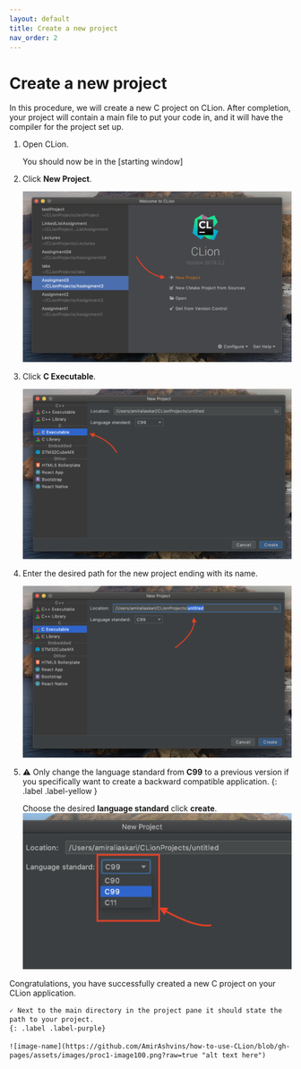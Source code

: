 ```yaml
---
layout: default
title: Create a new project
nav_order: 2
---
```

# Create a new project

In this procedure, we will create a new C project on CLion. After completion, your project will contain a main file to put your code in, and it will have the compiler for the project set up.

1. Open CLion.

   You should now be in the [starting window]

2. Click **New Project**.

    ![Starting-window-point](https://github.com/AmirAshvins/how-to-use-CLion/blob/gh-pages/assets/images/proc1-image1.png?raw=true "Starting window")

3. Click **C Executable**.

    ![right-click-on-project-directory](https://github.com/AmirAshvins/how-to-use-CLion/blob/gh-pages/assets/images/proc1-image2.png?raw=true "Right click on project directory")

4. Enter the desired path for the new project ending with its name.

    ![project-path-selection-screen](https://github.com/AmirAshvins/how-to-use-CLion/blob/gh-pages/assets/images/proc1-image3.png?raw=true "Project path selection screen")

5. ⚠ Only change the language standard from **C99** to a previous version if you specifically want to create a backward compatible application.
    {: .label .label-yellow }

    Choose the desired **language standard** click **create**.
    ![project-path-selection-screen](https://github.com/AmirAshvins/how-to-use-CLion/blob/gh-pages/assets/images/proc1-image4.png?raw=true "Project path selection screen. Emphasis on language standard")

Congratulations, you have successfully created a new C project on your CLion application.

    ✓ Next to the main directory in the project pane it should state the path to your project.
    {: .label .label-purple}

    ![image-name](https://github.com/AmirAshvins/how-to-use-CLion/blob/gh-pages/assets/images/proc1-image100.png?raw=true "alt text here")

